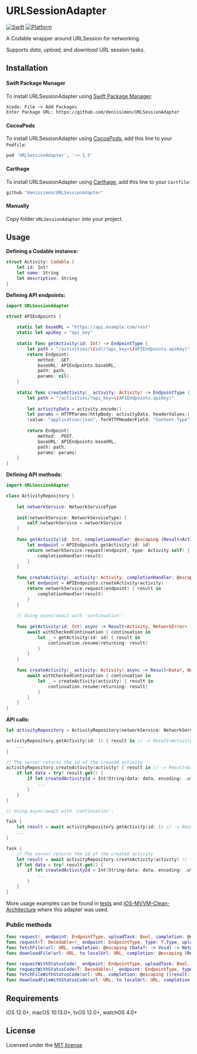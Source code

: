 # URLSessionAdapter

[![Swift](https://img.shields.io/badge/Swift-5-orange.svg?style=flat)](https://swift.org)
[![Platform](https://img.shields.io/badge/platform-iOS%20%7C%20macOS%20%7C%20watchOS%20%7C%20tvOS-lightgrey.svg)](https://developer.apple.com/swift/)

A Codable wrapper around URLSession for networking.

Supports _data_, _upload_, and _download_ URL session tasks.

Installation
------------

#### Swift Package Manager

To install URLSessionAdapter using [Swift Package Manager](https://swift.org/package-manager):

```txt
Xcode: File -> Add Packages
Enter Package URL: https://github.com/denissimon/URLSessionAdapter
```

#### CocoaPods

To install URLSessionAdapter using [CocoaPods](https://cocoapods.org), add this line to your `Podfile`:

```ruby
pod 'URLSessionAdapter', '~> 1.5'
```

#### Carthage

To install URLSessionAdapter using [Carthage](https://github.com/Carthage/Carthage), add this line to your `Cartfile`:

```ruby
github "denissimon/URLSessionAdapter"
```

#### Manually

Copy folder `URLSessionAdapter` into your project.

Usage
-----

**Defining a Codable instance:**

```swift
struct Activity: Codable {
    let id: Int?
    let name: String
    let description: String
}
```

**Defining API endpoints:**

```swift
import URLSessionAdapter

struct APIEndpoints {
    
    static let baseURL = "https://api.example.com/rest"
    static let apiKey = "api_key"
    
    static func getActivity(id: Int) -> EndpointType {
        let path = "/activities/\(id)/?api_key=\(APIEndpoints.apiKey)"        
        return Endpoint(
            method: .GET,
            baseURL: APIEndpoints.baseURL,
            path: path,
            params: nil)
    }
    
    static func createActivity(_ activity: Activity) -> EndpointType {
        let path = "/activities/?api_key=\(APIEndpoints.apiKey)"
        
        let activityData = activity.encode()
        let params = HTTPParams(httpBody: activityData, headerValues:[
        (value: "application/json", forHTTPHeaderField: "Content-Type")])
        
        return Endpoint(
            method: .POST,
            baseURL: APIEndpoints.baseURL,
            path: path,
            params: params)
    }
}
```

**Defining API methods:**

```swift
import URLSessionAdapter

class ActivityRepository {
    
    let networkService: NetworkServiceType
    
    init(networkService: NetworkServiceType) {
        self.networkService = networkService
    }
    
    func getActivity(id: Int, completionHandler: @escaping (Result<Activity, NetworkError>) -> Void) -> NetworkCancellable? {
        let endpoint = APIEndpoints.getActivity(id: id)
        return networkService.request(endpoint, type: Activity.self) { result in
            completionHandler(result)
        }
    }
    
    func createActivity(_ activity: Activity, completionHandler: @escaping (Result<Data?, NetworkError>) -> Void) -> NetworkCancellable? {
        let endpoint = APIEndpoints.createActivity(activity)
        return networkService.request(endpoint) { result in
            completionHandler(result)
        }
    }
    
    // Using async/await with 'continuation':
    
    func getActivity(id: Int) async -> Result<Activity, NetworkError> {
        await withCheckedContinuation { continuation in
            let _ = getActivity(id: id) { result in
                continuation.resume(returning: result)
            }
        }
    }
    
    func createActivity(_ activity: Activity) async -> Result<Data?, NetworkError> {
        await withCheckedContinuation { continuation in
            let _ = createActivity(activity) { result in
                continuation.resume(returning: result)
            }
        }
    }
}
```

**API calls:**

```swift
let activityRepository = ActivityRepository(networkService: NetworkService())

activityRepository.getActivity(id: 1) { result in // -> Result<Activity, NetworkError>
    ...
}

// The server returns the id of the created activity
activityRepository.createActivity(activity) { result in // -> Result<Data?, NetworkError>
    if let data = try? result.get() {
        if let createdActivityId = Int(String(data: data, encoding: .utf8) ?? "") {
            ...
        }
    }
}

// Using async/await with 'continuation':

Task {
    let result = await activityRepository.getActivity(id: 1) // -> Result<Activity, NetworkError>
    ...
}

Task {
    // The server returns the id of the created activity
    let result = await activityRepository.createActivity(activity) // -> Result<Data?, NetworkError>
    if let data = try? result.get() {
        if let createdActivityId = Int(String(data: data, encoding: .utf8) ?? "") {
            ...
        }
    }
}
```

More usage examples can be found in [tests](https://github.com/denissimon/URLSessionAdapter/tree/main/Tests/URLSessionAdapterTests) and [iOS-MVVM-Clean-Architecture](https://github.com/denissimon/iOS-MVVM-Clean-Architecture) where this adapter was used.

### Public methods

```swift
func request(_ endpoint: EndpointType, uploadTask: Bool, completion: @escaping (Result<Data?, NetworkError>) -> Void) -> NetworkCancellable?
func request<T: Decodable>(_ endpoint: EndpointType, type: T.Type, uploadTask: Bool, completion: @escaping (Result<T, NetworkError>) -> Void) -> NetworkCancellable?
func fetchFile(url: URL, completion: @escaping (Data?) -> Void) -> NetworkCancellable?
func downloadFile(url: URL, to localUrl: URL, completion: @escaping (Result<Bool, NetworkError>) -> Void) -> NetworkCancellable?

func requestWithStatusCode(_ endpoint: EndpointType, uploadTask: Bool, completion: @escaping (Result<(result: Data?, statusCode: Int?), NetworkError>) -> Void) -> NetworkCancellable?
func requestWithStatusCode<T: Decodable>(_ endpoint: EndpointType, type: T.Type, uploadTask: Bool, completion: @escaping (Result<(result: T, statusCode: Int?), NetworkError>) -> Void) -> NetworkCancellable?
func fetchFileWithStatusCode(url: URL, completion: @escaping ((result: Data?, statusCode: Int?)) -> Void) -> NetworkCancellable?
func downloadFileWithStatusCode(url: URL, to localUrl: URL, completion: @escaping (Result<(result: Bool, statusCode: Int?), NetworkError>) -> Void) -> NetworkCancellable?
```

Requirements
------------

iOS 12.0+, macOS 10.13.0+, tvOS 12.0+, watchOS 4.0+

License
-------

Licensed under the [MIT license](https://github.com/denissimon/URLSessionAdapter/blob/main/LICENSE)

